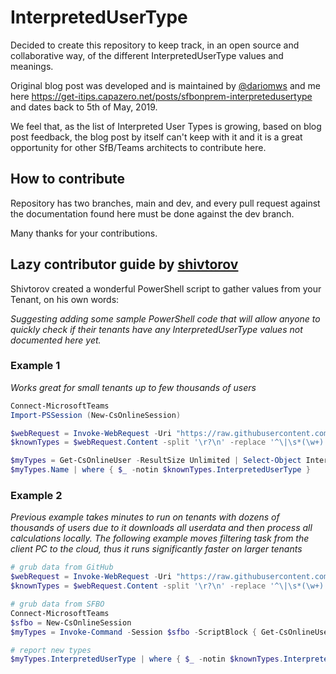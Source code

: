 # InterpretedUserType

Decided to create this repository to keep track, in an open source and collaborative way, of the different InterpretedUserType values and meanings.

Original blog post was developed and is maintained by [@dariomws](https://github.com/dariomws) and me here https://get-itips.capazero.net/posts/sfbonprem-interpretedusertype and dates back to 5th of May, 2019.

We feel that, as the list of Interpreted User Types is growing, based on blog post feedback, the blog post by itself can't keep with it and it is a great opportunity for other SfB/Teams architects to contribute here.

## How to contribute

Repository has two branches, main and dev, and every pull request against the documentation found here must be done against the dev branch.

Many thanks for your contributions.

## Lazy contributor guide by [shivtorov](https://github.com/shivtorov)

Shivtorov created a wonderful PowerShell script to gather values from your Tenant, on his own words:

*Suggesting adding some sample PowerShell code that will allow anyone to quickly check if their tenants have any InterpretedUserType values not documented here yet.*

### Example 1
*Works great for small tenants up to few thousands of users*

```PowerShell
Connect-MicrosoftTeams
Import-PSSession (New-CsOnlineSession)

$webRequest = Invoke-WebRequest -Uri "https://raw.githubusercontent.com/get-itips/InterpretedUserType/main/docs/InterpretedUserTypes.md"
$knownTypes = $webRequest.Content -split '\r?\n' -replace '^\|\s*(\w+).*','$1' | where { $_ -match '^\w+$' } | ConvertFrom-Csv | Sort-Object InterpretedUserType

$myTypes = Get-CsOnlineUser -ResultSize Unlimited | Select-Object InterpretedUserType | Group-Object InterpretedUserType -NoElement | sort Name
$myTypes.Name | where { $_ -notin $knownTypes.InterpretedUserType }
```

### Example 2
*Previous example takes minutes to run on tenants with dozens of thousands of users due to it downloads all userdata and then process all calculations locally. The following example moves filtering task from the client PC to the cloud, thus it runs significantly faster on larger tenants*

```PowerShell
# grub data from GitHub
$webRequest = Invoke-WebRequest -Uri "https://raw.githubusercontent.com/get-itips/InterpretedUserType/main/docs/InterpretedUserTypes.md"
$knownTypes = $webRequest.Content -split '\r?\n' -replace '^\|\s*(\w+).*','$1' | where { $_ -match '^\w+$' } | ConvertFrom-Csv | Sort-Object InterpretedUserType

# grub data from SFBO
Connect-MicrosoftTeams
$sfbo = New-CsOnlineSession
$myTypes = Invoke-Command -Session $sfbo -ScriptBlock { Get-CsOnlineUser -ResultSize Unlimited | Select-Object InterpretedUserType -Unique } | Select-Object InterpretedUserType

# report new types
$myTypes.InterpretedUserType | where { $_ -notin $knownTypes.InterpretedUserType }
